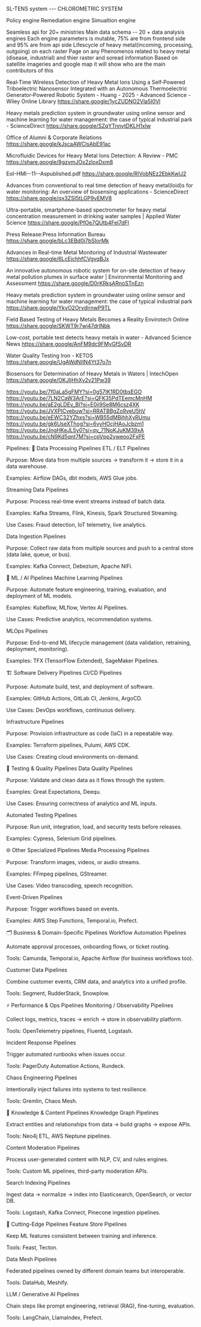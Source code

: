 SL-TENS system  --- CHLOROMETRIC SYSTEM 

Policy engine 
Remediation  engine 
Simualtion engine

Seamless api for 20+ ministries 
Main data schema -- 20 + data analysis engines 
Each engine parameters is mutable, 75% are from frontend side and 95% are from api side 
Lifescycle of heavy metal(incoming, processing, outgoing) on each raster 
Page on  any Phenomenos related to heavy metal (disease, industrial) and thier raster and soread information 
Based on satellite imageries and google map it will show who are the main contributors of this




Real‐Time Wireless Detection of Heavy Metal Ions Using a Self‐Powered Triboelectric Nanosensor Integrated with an Autonomous Thermoelectric Generator‐Powered Robotic System - Huang - 2025 - Advanced Science - Wiley Online Library https://share.google/1ycZUDNO2Vla5I0Vl



Heavy metals prediction system in groundwater using online sensor and machine learning for water management: the case of typical industrial park - ScienceDirect https://share.google/SZqYTnnytDKLH1xIw




Office of Alumni & Corporate Relations https://share.google/kJscaAWClsAbE91ac



Microfluidic Devices for Heavy Metal Ions Detection: A Review - PMC https://share.google/8gzvmJOx2zloxDxm8


EoI-HMI--11--Aspublished.pdf https://share.google/RlVobNEz2EbkKwIJ2



Advances from conventional to real time detection of heavy metal(loid)s for water monitoring: An overview of biosensing applications - ScienceDirect https://share.google/qx3ZSI5tLGP9vEMV8




Ultra-portable, smartphone-based spectrometer for heavy metal concentration measurement in drinking water samples | Applied Water Science https://share.google/PfOe7QUtb4FeI7dFl




Press Release:Press Information Bureau https://share.google/bLc3EBd0i7bSIorMk




Advances in Real-time Metal Monitoring of Industrial Wastewater https://share.google/6LcEjchhfCVgyqBJx




An innovative autonomous robotic system for on-site detection of heavy metal pollution plumes in surface water | Environmental Monitoring and Assessment https://share.google/D0rKRksARnoSTnEzn



Heavy metals prediction system in groundwater using online sensor and machine learning for water management: the case of typical industrial park https://share.google/YkvO2OrvdirnwP9TL




Field Based Testing of Heavy Metals Becomes a Reality Envirotech Online https://share.google/SKWT9r7wj47drlNbk




Low-cost, portable test detects heavy metals in water - Advanced Science News https://share.google/AnFM9dc9FMyGfSvDR




Water Quality Testing Iron - KETOS https://share.google/UgAWdNIIN4Yt37o7n


Biosensors for Determination of Heavy Metals in Waters | IntechOpen https://share.google/OKJljHhXy2v21Pw39








https://youtu.be/7f0aLa5gFMY?si=0g57IK1RD0tbsEGO
https://youtu.be/7LN2CaW3ArE?si=QFK35PdTEemcMnHM
https://youtu.be/aE2gLDEv_BI?si=E0ii9Se8M6csz4XK
https://youtu.be/JVXPICvebuw?si=RRATBBgZo9veU5hV
https://youtu.be/eEWC32YZhxs?si=WB55dMBjhhXyRUmu
https://youtu.be/gk6UseXThog?si=6vyHOcjHAoJcbzm1
https://youtu.be/JngHKeJL5y0?si=qy_71NoKJuKM39xA
https://youtu.be/cN9Kd5qnt7M?si=cpVpp2yweoo2FxPE








Pipelines:
🔧 Data Processing Pipelines
ETL / ELT Pipelines

Purpose: Move data from multiple sources → transform it → store it in a data warehouse.

Examples: Airflow DAGs, dbt models, AWS Glue jobs.

Streaming Data Pipelines

Purpose: Process real-time event streams instead of batch data.

Examples: Kafka Streams, Flink, Kinesis, Spark Structured Streaming.

Use Cases: Fraud detection, IoT telemetry, live analytics.

Data Ingestion Pipelines

Purpose: Collect raw data from multiple sources and push to a central store (data lake, queue, or bus).

Examples: Kafka Connect, Debezium, Apache NiFi.


🤖 ML / AI Pipelines
Machine Learning Pipelines

Purpose: Automate feature engineering, training, evaluation, and deployment of ML models.

Examples: Kubeflow, MLflow, Vertex AI Pipelines.

Use Cases: Predictive analytics, recommendation systems.

MLOps Pipelines

Purpose: End-to-end ML lifecycle management (data validation, retraining, deployment, monitoring).

Examples: TFX (TensorFlow Extended), SageMaker Pipelines.


🏗 Software Delivery Pipelines
CI/CD Pipelines

Purpose: Automate build, test, and deployment of software.

Examples: GitHub Actions, GitLab CI, Jenkins, ArgoCD.

Use Cases: DevOps workflows, continuous delivery.

Infrastructure Pipelines

Purpose: Provision infrastructure as code (IaC) in a repeatable way.

Examples: Terraform pipelines, Pulumi, AWS CDK.

Use Cases: Creating cloud environments on-demand.


🧪 Testing & Quality Pipelines
Data Quality Pipelines

Purpose: Validate and clean data as it flows through the system.

Examples: Great Expectations, Deequ.

Use Cases: Ensuring correctness of analytics and ML inputs.

Automated Testing Pipelines

Purpose: Run unit, integration, load, and security tests before releases.

Examples: Cypress, Selenium Grid pipelines.


🌐 Other Specialized Pipelines
Media Processing Pipelines

Purpose: Transform images, videos, or audio streams.

Examples: FFmpeg pipelines, GStreamer.

Use Cases: Video transcoding, speech recognition.

Event-Driven Pipelines

Purpose: Trigger workflows based on events.

Examples: AWS Step Functions, Temporal.io, Prefect.





🗂 Business & Domain-Specific Pipelines
Workflow Automation Pipelines

Automate approval processes, onboarding flows, or ticket routing.

Tools: Camunda, Temporal.io, Apache Airflow (for business workflows too).

Customer Data Pipelines

Combine customer events, CRM data, and analytics into a unified profile.

Tools: Segment, RudderStack, Snowplow.


⚡ Performance & Ops Pipelines
Monitoring / Observability Pipelines

Collect logs, metrics, traces → enrich → store in observability platform.

Tools: OpenTelemetry pipelines, Fluentd, Logstash.

Incident Response Pipelines

Trigger automated runbooks when issues occur.

Tools: PagerDuty Automation Actions, Rundeck.

Chaos Engineering Pipelines

Intentionally inject failures into systems to test resilience.

Tools: Gremlin, Chaos Mesh.


🧠 Knowledge & Content Pipelines
Knowledge Graph Pipelines

Extract entities and relationships from data → build graphs → expose APIs.

Tools: Neo4j ETL, AWS Neptune pipelines.

Content Moderation Pipelines

Process user-generated content with NLP, CV, and rules engines.

Tools: Custom ML pipelines, third-party moderation APIs.

Search Indexing Pipelines

Ingest data → normalize → index into Elasticsearch, OpenSearch, or vector DB.

Tools: Logstash, Kafka Connect, Pinecone ingestion pipelines.


🔗 Cutting-Edge Pipelines
Feature Store Pipelines

Keep ML features consistent between training and inference.

Tools: Feast, Tecton.

Data Mesh Pipelines

Federated pipelines owned by different domain teams but interoperable.

Tools: DataHub, Meshify.

LLM / Generative AI Pipelines

Chain steps like prompt engineering, retrieval (RAG), fine-tuning, evaluation.

Tools: LangChain, LlamaIndex, Prefect.
